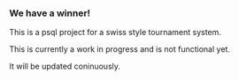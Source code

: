 ### We have a winner! ###

This is a psql project for a swiss style tournament system.

This is currently a work in progress and is not functional yet.

It will be updated coninuously.
